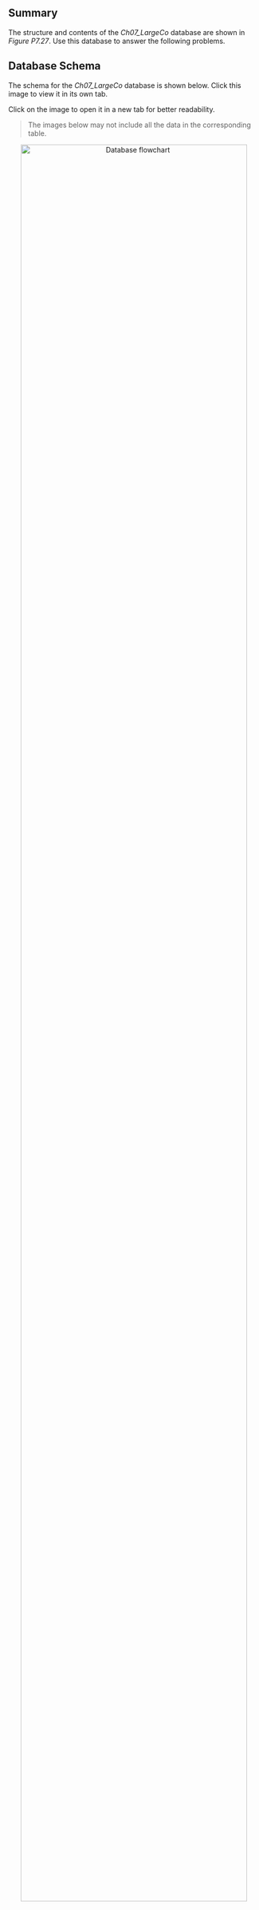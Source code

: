 ## Summary

The structure and contents of the *Ch07_LargeCo* database are shown in *Figure P7.27*. Use
this database to answer the following problems.

## Database Schema

The schema for the *Ch07_LargeCo* database is shown below. Click this image to view it in its own tab.

Click on the image to open it in a new tab for better readability.

> The images below may not include all the data in the corresponding table.

<p align='center'>
<img src='../assets/3dsTTm6nRTGQOdm39ERo.png' width='95%' alt='Database flowchart' />
</p>

<p align='center'>
<img src='../assets/2VBnINbIQWyU5WwJyiY0.png' width='95%' alt='The LGBRAND table' />
</p>
<sup>_The `LGBRAND` table_</sup>

<p align='center'>
<img src='../assets/i6vXFNrSQiqenMfceUcj.png' width='95%' alt='The LGCUSTOMER table' />
</p>
<sup>_The `LGCUSTOMER` table_</sup>

<p align='center'>
<img src='../assets/97DvADeAQhesOtmxgL5Q.png' width='95%' alt='The LGDEPARTMENT table' />
</p>
<sup>_The `LGDEPARTMENT` table_</sup>

<p align='center'>
<img src='../assets/OSrQH9bES0ajzmHgCzBQ.png' width='95%' alt='The LGEMPLOYEE table' />
</p>
<sup>_The `LGEMPLOYEE` table_</sup>

<p align='center'>
<img src='../assets/zQs9jBDfQN6G395rEyzT.png' width='95%' alt='The LGINVOICE table' />
</p>
<sup>_The `LGINVOICE` table_</sup>

<p align='center'>
<img src='../assets/JOx6Yn4xT4WHPa6BCcMX.png' width='95%' alt='The LGLINE table' />
</p>
<sup>_The `LGLINE` table_</sup>

<p align='center'>
<img src='../assets/Jpcxef67SXmUoMO9Gk9y.png' width='95%' alt='The LGPRODUCT table' />
</p>
<sup>_The `LGPRODUCT` table_</sup>

<p align='center'>
<img src='../assets/Ui1bMFITMueOfvmuLGo0.png' width='95%' alt='The LGSALARY*HISTORY table' />
</p>
<sup>*The `LGSALARY*HISTORY` table\*</sup>

<p align='center'>
<img src='../assets/JVsNKdb9QfyZXF20xeFq.png' width='95%' alt='The LGSUPPLIES table' />
</p>
<sup>_The `LGSUPPLIES` table_</sup>

<p align='center'>
<img src='../assets/LX65WgoyQLChENzMTY9u.png' width='95%' alt='The LGVENDOR table' />
</p>
<sup>_The `LGVENDOR` table_</sup>

The _Ch07_LargeCo_ database stores data for a company that sells paint products. The company tracks the sale of products to customers. The database keeps data on customers (`LGCUSTOMER`), sales (`LGINVOICE`), products (`LGPRODUCT`), which products are on which invoices (`LGLINE`), employees (`LGEMPLOYEE`), the salary history of each employee (`LGSALARY_HISTORY`), departments (`LGDEPARTMENT`), product brands (`LGBRAND`), vendors (`LGVENDOR`), and which vendors supply each product (`LGSUPPLIES`). Some of the tables contain only a few rows of data, while other tables are quite large; for example, there are only eight departments, but more than 3,300 invoices containing over 11,000 invoice lines. For _Problems 28–55_, a figure of the correct output for each problem is provided. If the output of the query is very large, only the first several rows of the output are shown.

## Instructions

Given the structure of the *Ch07_LargeCo* database shown above, use SQL commands to answer the problems in the following steps.

Write your SQL statement in the editor on the right, then click the **Run** button to execute your statement in the interactive MySQL shell.

Click **Next Step** to get started!

